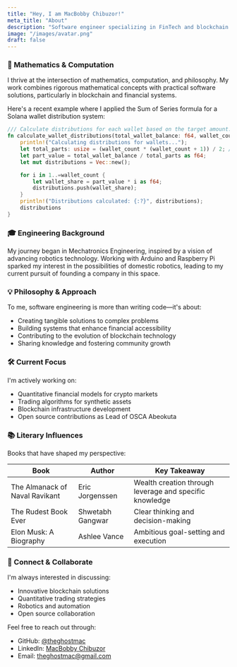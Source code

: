 ```yaml
---
title: "Hey, I am MacBobby Chibuzor!"
meta_title: "About"
description: "Software engineer specializing in FinTech and blockchain solutions, with a passion for mathematics and robotics."
image: "/images/avatar.png"
draft: false
---
```


### 🧮 Mathematics & Computation

I thrive at the intersection of mathematics, computation, and philosophy. My work combines rigorous mathematical concepts with practical software solutions, particularly in blockchain and financial systems.

Here's a recent example where I applied the Sum of Series formula for a Solana wallet distribution system:

```rust
/// Calculate distributions for each wallet based on the target amount.
fn calculate_wallet_distributions(total_wallet_balance: f64, wallet_count: usize) -> Vec<f64> {
    println!("Calculating distributions for wallets...");
    let total_parts: usize = (wallet_count * (wallet_count + 1)) / 2; // Using Sum of Series formula n(n+1)/2
    let part_value = total_wallet_balance / total_parts as f64;
    let mut distributions = Vec::new();

    for i in 1..=wallet_count {
        let wallet_share = part_value * i as f64;
        distributions.push(wallet_share);
    }
    println!("Distributions calculated: {:?}", distributions);
    distributions
}
```

### 🎓 Engineering Background

My journey began in Mechatronics Engineering, inspired by a vision of advancing robotics technology. Working with Arduino and Raspberry Pi sparked my interest in the possibilities of domestic robotics, leading to my current pursuit of founding a company in this space.

### 💡 Philosophy & Approach

To me, software engineering is more than writing code—it's about:
- Creating tangible solutions to complex problems
- Building systems that enhance financial accessibility
- Contributing to the evolution of blockchain technology
- Sharing knowledge and fostering community growth

### 🛠 Current Focus

I'm actively working on:
- Quantitative financial models for crypto markets
- Trading algorithms for synthetic assets
- Blockchain infrastructure development
- Open source contributions as Lead of OSCA Abeokuta

### 📚 Literary Influences

Books that have shaped my perspective:

| Book | Author | Key Takeaway |
|------|---------|-------------|
| The Almanack of Naval Ravikant | Eric Jorgenssen | Wealth creation through leverage and specific knowledge |
| The Rudest Book Ever | Shwetabh Gangwar | Clear thinking and decision-making |
| Elon Musk: A Biography | Ashlee Vance | Ambitious goal-setting and execution |

### 🔗 Connect & Collaborate

I'm always interested in discussing:
- Innovative blockchain solutions
- Quantitative trading strategies
- Robotics and automation
- Open source collaboration

Feel free to reach out through:
- GitHub: [@theghostmac](https://github.com/theghostmac)
- LinkedIn: [MacBobby Chibuzor](https://linkedin.com/in/chibuzor-oghenekaro)
- Email: [theghostmac@gmail.com](mailto:theghostmac@gmail.com)
